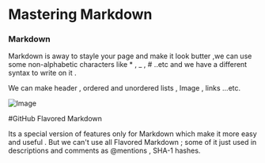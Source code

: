 # Mastering Markdown

### Markdown 

Markdown is away to stayle your page and make it look butter ,we can use some non-alphabetic characters like * , _ , # ..etc and we have a different syntax to write on it  .

We can make header , ordered and unordered lists , Image , links ...etc.

![Image](https://cdn5.vectorstock.com/i/1000x1000/19/74/webpage-vector-14581974.jpg)

#GitHub Flavored Markdown


Its a special version of features only for Markdown which make it more easy and useful .
But we can't use all Flavored Markdown ; some of it just used in descriptions and comments as @mentions , SHA-1 hashes.


